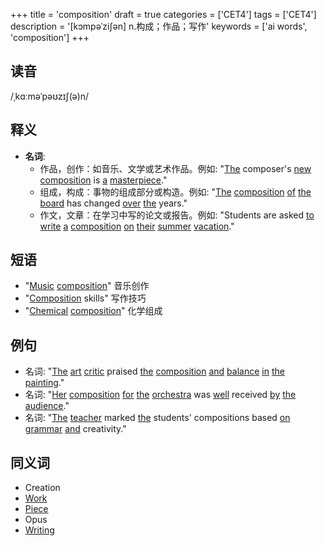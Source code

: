 +++
title = 'composition'
draft = true
categories = ['CET4']
tags = ['CET4']
description = '[kɔmpəˈzi∫ən] n.构成；作品；写作'
keywords = ['ai words', 'composition']
+++

## 读音
/ˌkɑːməˈpəʊzɪʃ(ə)n/

## 释义
- **名词**: 
   - 作品，创作：如音乐、文学或艺术作品。例如: "[The](/post/the/) composer's [new](/post/new/) [composition](/post/composition/) is [a](/post/a/) [masterpiece](/post/masterpiece/)."
   - 组成，构成：事物的组成部分或构造。例如: "[The](/post/the/) [composition](/post/composition/) [of](/post/of/) [the](/post/the/) [board](/post/board/) has changed [over](/post/over/) [the](/post/the/) years."
   - 作文，文章：在学习中写的论文或报告。例如: "Students are asked [to](/post/to/) [write](/post/write/) [a](/post/a/) [composition](/post/composition/) [on](/post/on/) [their](/post/their/) [summer](/post/summer/) [vacation](/post/vacation/)."

## 短语
- "[Music](/post/music/) [composition](/post/composition/)" 音乐创作
- "[Composition](/post/composition/) skills" 写作技巧
- "[Chemical](/post/chemical/) [composition](/post/composition/)" 化学组成

## 例句
- 名词: "[The](/post/the/) [art](/post/art/) [critic](/post/critic/) praised [the](/post/the/) [composition](/post/composition/) [and](/post/and/) [balance](/post/balance/) [in](/post/in/) [the](/post/the/) [painting](/post/painting/)."
- 名词: "[Her](/post/her/) [composition](/post/composition/) [for](/post/for/) [the](/post/the/) [orchestra](/post/orchestra/) was [well](/post/well/) received [by](/post/by/) [the](/post/the/) [audience](/post/audience/)."
- 名词: "[The](/post/the/) [teacher](/post/teacher/) marked [the](/post/the/) students' compositions based [on](/post/on/) [grammar](/post/grammar/) [and](/post/and/) creativity."

## 同义词
- Creation
- [Work](/post/work/)
- [Piece](/post/piece/)
- Opus
- [Writing](/post/writing/)
